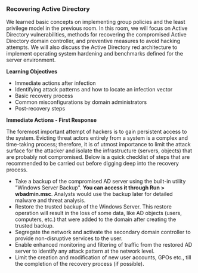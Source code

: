 ### Recovering Active Directory

We learned basic concepts on implementing group policies and the least privilege model in the previous room. In this room, we will focus on Active Directory vulnerabilities, methods for recovering the compromised Active Directory domain controller, and preventive measures to avoid hacking attempts. We will also discuss the Active Directory red architecture to implement operating system hardening and benchmarks defined for the server environment.

**Learning Objectives**
- Immediate actions after infection  
- Identifying attack patterns and how to locate an infection vector
- Basic recovery process
- Common misconfigurations by domain administrators
- Post-recovery steps

**Immediate Actions - First Response**

The foremost important attempt of hackers is to gain persistent access to the system. Evicting threat actors entirely from a system is a complex and time-taking process; therefore, it is of utmost importance to limit the attack surface for the attacker and isolate the infrastructure (servers, objects) that are probably not compromised. Below is a quick checklist of steps that are recommended to be carried out before digging deep into the recovery process.  

* Take a backup of the compromised AD server using the built-in utility "Windows Server Backup". **You can access it through Run > wbadmin.msc**. Analysts would use the backup later for detailed malware and threat analysis.
* Restore the trusted backup of the Windows Server. This restore operation will result in the loss of some data, like AD objects (users, computers, etc.) that were added to the domain after creating the trusted backup.
* Segregate the network and activate the secondary domain controller to provide non-disruptive services to the user.
* Enable enhanced monitoring and filtering of traffic from the restored AD server to identify any attack pattern at the network level.
* Limit the creation and modification of new user accounts, GPOs etc., till the completion of the recovery process (if possible).


